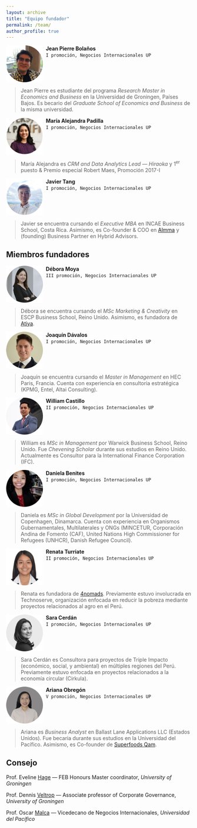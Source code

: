 ```yaml
---
layout: archive
title: "Equipo fundador"
permalink: /team/
author_profile: true
---
```




<img src="/images/jp2023.png" align="left" width="100px"/>

&nbsp; **Jean Pierre Bolaños** \
&nbsp; `I promoción, Negocios Internacionales UP`
<!---
&nbsp; *Research master student, University of Groningen* \
&nbsp; • Becario, Graduate School of Economics and Business
-->
<br clear="left"/>

> Jean Pierre es estudiante del programa *Research Master in Economics and Business* en la Universidad de Groningen, Países Bajos. Es becario del *Graduate School of Economics and Business* de la misma universidad.


<img src="/images/mariale2023.png" align="left" width="100px"/>

&nbsp; **María Alejandra Padilla** \
&nbsp; `I promoción, Negocios Internacionales UP`
<!---
&nbsp; *CRM and Data Analytics Lead — Hiraoka* \
&nbsp; • 1<sup>er</sup> puesto & Premio especial Robert Maes, Promoción 2017-I
-->
<br clear="left"/>

> María Alejandra es *CRM and Data Analytics Lead — Hiraoka* y 1<sup>er</sup> puesto & Premio especial Robert Maes, Promoción 2017-I

<img src="/images/javi2023.png" align="left" width="100px"/>

&nbsp; **Javier Tang** \
&nbsp; `I promoción, Negocios Internacionales UP`
<!---
*Executive MBA — INCAE Business School* \
• Co-founder & COO en [Almma](https://almma.pe/) y Business Partner en Hybrid Advisors
-->
<br clear="left"/>

> Javier se encuentra cursando el *Executive MBA* en INCAE Business School, Costa Rica. Asimismo, es Co-founder & COO en [Almma](https://almma.pe/) y (founding) Business Partner en Hybrid Advisors.


## Miembros fundadores

<img src="/images/debora_new.png" align="left" width="100px"/>

&nbsp; **Débora Moya** \
&nbsp; `III promoción, Negocios Internacionales UP`
<br clear="left"/>

> Débora se encuentra cursando el *MSc Marketing & Creativity* en ESCP Business School, Reino Unido. Asimismo, es fundadora de [Atiya](https://www.instagram.com/atiya.peru/?hl=es).

<img src="/images/joaquin.png" align="left" width="100px"/>

&nbsp; **Joaquín Dávalos** \
&nbsp; `I promoción, Negocios Internacionales UP`
<br clear="left"/>

> Joaquín se encuentra cursando el *Master in Management* en HEC Paris, Francia. Cuenta con experiencia en consultoria estratégica (KPMG, Entel, Altai Consulting).

<img src="/images/william.png" align="left" width="100px"/>

&nbsp; **William Castillo** \
&nbsp; `II promoción, Negocios Internacionales UP`
<br clear="left"/>

> William es *MSc in Management* por Warwick Business School, Reino Unido. Fue *Chevening Scholar* durante sus estudios en Reino Unido. Actualmente es Consultor para la International Finance Corporation (IFC).

<img src="/images/daniela.png" align="left" width="100px"/>

&nbsp; **Daniela Benites** \
&nbsp; `I promoción, Negocios Internacionales UP`
<br clear="left"/>

> Daniela es *MSc in Global Development* por la Universidad de Copenhagen, Dinamarca.  Cuenta con experiencia en Organismos Gubernamentales, Multilaterales y ONGs (MINCETUR, Corporación Andina de Fomento (CAF), United Nations High Commissioner for Refugees (UNHCR), Danish Refugee Council).

<img src="/images/renata.png" align="left" width="100px"/>

&nbsp; **Renata Turriate** \
&nbsp; `II promoción, Negocios Internacionales UP`
<br clear="left"/>

> Renata es fundadora de [4nomads](https://4nomadsperu.com/). Previamente estuvo involucrada en Technoserve, organización enfocada en reducir la pobreza mediante proyectos relacionados al agro en el Perú.

<img src="/images/sara.png" align="left" width="100px"/>

&nbsp; **Sara Cerdán** \
&nbsp; `I promoción, Negocios Internacionales UP`
<br clear="left"/>

> Sara Cerdán es Consultora para proyectos de Triple Impacto (económico, social, y ambiental) en múltiples regiones del Perú. Previamente estuvo enfocada en proyectos relacionados a la economía circular (Cirkula).

<img src="/images/ariana.png" align="left" width="100px"/>

&nbsp; **Ariana Obregón** \
&nbsp; `V promoción, Negocios Internacionales UP`
<br clear="left"/>

> Ariana es *Business Analyst* en Ballast Lane Applications LLC (Estados Unidos). Fue becaria durante sus estudios en la Universidad del Pacífico. Asimismo, es Co-founder de [Superfoods Qam](https://superfoodsqam.tiendada.com/).






## Consejo

Prof. Eveline [Hage](https://www.rug.nl/staff/m.l.hage/) — FEB Honours Master coordinator, *University of Groningen*

Prof. Dennis [Veltrop](https://www.rug.nl/staff/d.veltrop/) — Associate professor of Corporate Governance, *University of Groningen*

Prof. Oscar [Malca](https://www.up.edu.pe/Paginas/perfil-autoridad.aspx?idd=000007335) — Vicedecano de Negocios Internacionales, *Universidad del Pacífico*




